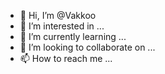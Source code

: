 - 👋 Hi, I’m @Vakkoo
- 👀 I’m interested in ...
- 🌱 I’m currently learning ...
- 💞️ I’m looking to collaborate on ...
- 📫 How to reach me ...

<!---
Vakkoo/Vakkoo is a ✨ special ✨ repository because its `README.md` (this file) appears on your GitHub profile.
You can click the Preview link to take a look at your changes.
--->
